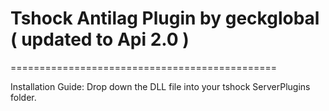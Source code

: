 # Tshock Antilag Plugin by geckglobal ( updated to Api 2.0 )
==============================================

Installation Guide:
Drop down the DLL file into your tshock ServerPlugins folder.
